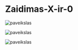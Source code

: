 # Zaidimas-X-ir-0



![paveikslas](https://github.com/Mantelisx/Zaidimas-X-ir-0/assets/92160605/f555d372-9ea6-42ec-a67e-3e2af67158ae)

![paveikslas](https://github.com/Mantelisx/Zaidimas-X-ir-0/assets/92160605/cf7ddece-b9d9-4c7d-87c5-e16eb2aeed8a)

![paveikslas](https://github.com/Mantelisx/Zaidimas-X-ir-0/assets/92160605/29640505-f15d-4617-b197-fe92b994fd07)
